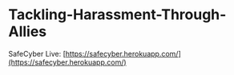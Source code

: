 # Tackling-Harassment-Through-Allies

SafeCyber Live: [https://safecyber.herokuapp.com/](https://safecyber.herokuapp.com/)
